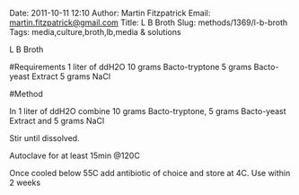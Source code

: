 Date: 2011-10-11 12:10
Author: Martin Fitzpatrick
Email: martin.fitzpatrick@gmail.com
Title: L B Broth
Slug: methods/1369/l-b-broth
Tags: media,culture,broth,lb,media &amp; solutions

L B Broth





#Requirements
1 liter of ddH2O
10 grams Bacto-tryptone
5 grams Bacto-yeast Extract
5 grams NaCl

#Method

In 1 liter of ddH2O combine 10 grams Bacto-tryptone, 5 grams Bacto-yeast Extract and 5 grams NaCl



Stir until dissolved.



Autoclave for at least 15min @120C



Once cooled below 55C add antibiotic of choice and store at 4C. Use within 2 weeks





